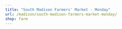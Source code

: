 ```yaml
---
title: "South Madison Farmers' Market - Monday"
url: /madison/south-madison-farmers-market-monday/
shop: farm
---
```

